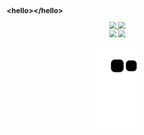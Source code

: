 ### \<hello>\</hello>

<div align="center">
  <a href="https://github.com/vinimlo">
  <img height="180em" src="https://github-readme-stats.vercel.app/api?username=vinimlo&show_icons=true&theme=dark&include_all_commits=true&count_private=true"/>
  <img height="180em" src="https://github-readme-stats.vercel.app/api/top-langs/?username=vinimlo&layout=compact&langs_count=7&theme=dark"/>
</div>

<div align="center"> 
  <a href = "vinicius@rumotech.com.br"><img src="https://img.shields.io/badge/-Gmail-%23333?style=for-the-badge&logo=gmail&logoColor=white" target="_blank"></a>
  <a href="https://www.linkedin.com/in/vinimlo/" target="_blank"><img src="https://img.shields.io/badge/-LinkedIn-%230077B5?style=for-the-badge&logo=linkedin&logoColor=white" target="_blank"></a> 
 
  ![Snake animation](https://github.com/vinimlo/vinimlo/blob/output/github-contribution-grid-snake.svg)
 
</div>
